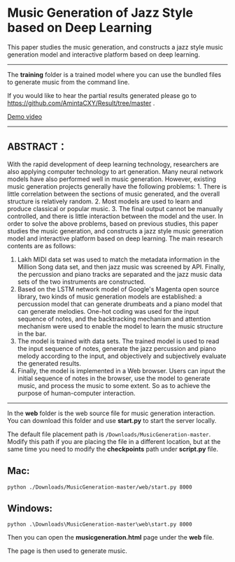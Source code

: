 # Music Generation of Jazz Style based on Deep Learning 

 This paper studies the music generation, and constructs a jazz style music generation model and interactive platform based on deep learning. 


***

The __training__ folder is a trained model where you can use the bundled files to generate music from the command line.

If you would like to hear the partial results generated please go to <https://github.com/AmintaCXY/Result/tree/master> .

[Demo video](https://www.iqiyi.com/v_19rxoxegck.html#curid=16679132200_31e68db468b23d137405e651ce48e8cb)

***

## ABSTRACT：

With the rapid development of deep learning technology, researchers are also applying computer technology to art generation. Many neural network models have also performed well in music generation. However, existing music generation projects generally have the following problems: 1. There is little correlation between the sections of music generated, and the overall structure is relatively random. 2. Most models are used to learn and produce classical or popular music. 3. The final output cannot be manually controlled, and there is little interaction between the model and the user.
In order to solve the above problems, based on previous studies, this paper studies the music generation, and constructs a jazz style music generation model and interactive platform based on deep learning. The main research contents are as follows:
1. Lakh MIDI data set was used to match the metadata information in the Million Song data set, and then jazz music was screened by API. Finally, the percussion and piano tracks are separated and the jazz music data sets of the two instruments are constructed.
2. Based on the LSTM network model of Google's Magenta open source library, two kinds of music generation models are established: a percussion model that can generate drumbeats and a piano model that can generate melodies. One-hot coding was used for the input sequence of notes, and the backtracking mechanism and attention mechanism were used to enable the model to learn the music structure in the bar.
3. The model is trained with data sets. The trained model is used to read the input sequence of notes, generate the jazz percussion and piano melody according to the input, and objectively and subjectively evaluate the generated results.
4. Finally, the model is implemented in a Web browser. Users can input the initial sequence of notes in the browser, use the model to generate music, and process the music to some extent. So as to achieve the purpose of human-computer interaction.


***

In the __web__ folder is the web source file for music generation interaction. 
You can download this folder and use __start.py__ to start the server locally. 

The default file placement path is `/Downloads/MusicGeneration-master`. 
Modify this path if you are placing the file in a different location, but at the same time you need to modify the __checkpoints__ path under __script.py__  file.

## Mac:

    python ./Downloads/MusicGeneration-master/web/start.py 8000

## Windows:

    python .\Downloads\MusicGeneration-master\web\start.py 8000

Then you can open the __musicgeneration.html__ page under the __web__ file.

The page is then used to generate music.
